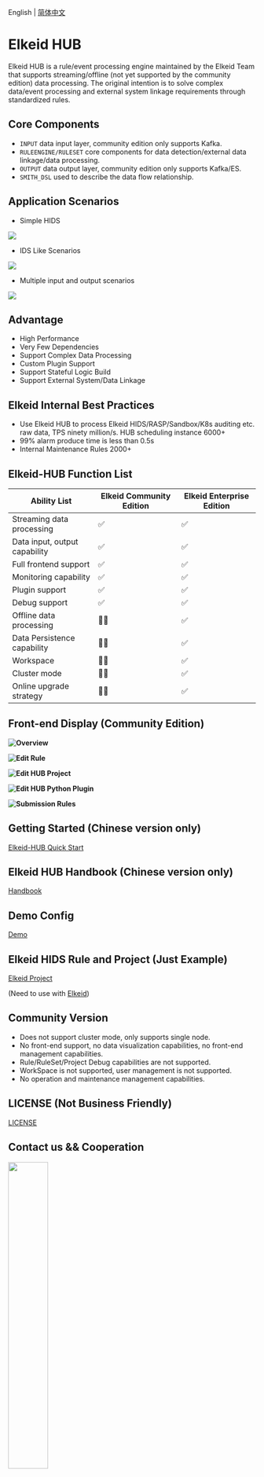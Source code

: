 English | [简体中文](README-zh_CN.md)

# Elkeid HUB
Elkeid HUB is a rule/event processing engine maintained by the Elkeid Team that supports streaming/offline (not yet supported by the community edition) data processing. The original intention is to solve complex data/event processing and external system linkage requirements through standardized rules.

## Core Components
* `INPUT` data input layer, community edition only supports Kafka.
* `RULEENGINE/RULESET` core components for data detection/external data linkage/data processing.
* `OUTPUT` data output layer, community edition only supports Kafka/ES.
* `SMITH_DSL` used to describe the data flow relationship.


## Application Scenarios

* Simple HIDS
<img src="example_hids.png"/>

* IDS Like Scenarios
<img src="example_ids.png"/>

* Multiple input and output scenarios
<img src="example_complex.png"/>


## Advantage
* High Performance
* Very Few Dependencies
* Support Complex Data Processing
* Custom Plugin Support
* Support Stateful Logic Build
* Support External System/Data Linkage

## Elkeid Internal Best Practices
* Use Elkeid HUB to process Elkeid HIDS/RASP/Sandbox/K8s auditing etc. raw data, TPS ninety million/s. HUB scheduling instance 6000+
* 99% alarm produce time is less than 0.5s
* Internal Maintenance Rules 2000+

## Elkeid-HUB Function List

| Ability List                  | Elkeid Community Edition | Elkeid Enterprise Edition |
| ----------------------------- | ------------------------ | ------------------------- |
| Streaming data processing     | :white_check_mark:       | :white_check_mark:        |
| Data input, output capability | :white_check_mark:       | :white_check_mark:        |
| Full frontend support         | :white_check_mark:       | :white_check_mark:        |
| Monitoring capability         | :white_check_mark:       | :white_check_mark:        |
| Plugin support                | :white_check_mark:       | :white_check_mark:        |
| Debug support                 | :white_check_mark:       | :white_check_mark:        |
| Offline data processing       | :ng_man:                 | :white_check_mark:        |
| Data Persistence capability   | :ng_man:                 | :white_check_mark:        |
| Workspace                     | :ng_man:                 | :white_check_mark:        |
| Cluster mode                  | :ng_man:                 | :white_check_mark:        |
| Online upgrade strategy       | :ng_man:                 | :white_check_mark:        |



## Front-end Display (Community Edition)

**Overview**
<img src="docs/png/1_en.png" style="float:left;"/>



**Edit Rule**
<img src="docs/png/2_en.png" style="float:left;"/>



**Edit HUB Project**
<img src="docs/png/3_en.png" style="float:left;"/>



**Edit HUB Python Plugin**
<img src="docs/png/4_en.png" style="float:left;"/>



**Submission Rules**
<img src="docs/png/5_en.png" style="float:left;"/>




## Getting Started (Chinese version only)
[Elkeid-HUB Quick Start](docs/quick_start/quick_start.md)

## Elkeid HUB Handbook (Chinese version only)
[Handbook](docs/handbook/handbook.md)

## Demo Config
[Demo](config/demo)

## Elkeid HIDS Rule and Project (Just Example)
[Elkeid Project](config/elkeid_hids)

(Need to use with [Elkeid](https://github.com/bytedance/Elkeid))

## Community Version
* Does not support cluster mode, only supports single node.
* No front-end support, no data visualization capabilities, no front-end management capabilities.
* Rule/RuleSet/Project Debug capabilities are not supported.
* WorkSpace is not supported, user management is not supported.
* No operation and maintenance management capabilities.

## LICENSE (Not Business Friendly)
[LICENSE](LICENSE)

## Contact us && Cooperation
<img src="./Lark.png" width="40%" style="float:left;"/>